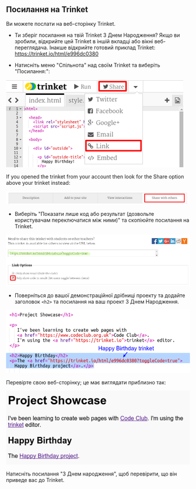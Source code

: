 ## Посилання на Trinket

Ви можете послати на веб-сторінку Trinket.

+ Ти зберіг посилання на твій Trinket З Днем Народження? Якщо ви зробили, відкрийте цей Trinket в іншій вкладці або вікні веб-переглядача. Інакше відкрийте готовий приклад Trinket: [ https://trinket.io/html/e996dc0380 ](https://trinket.io/html/e996dc0380)

+ Натисніть меню "Спільнота" над своїм Trinket та виберіть "Посилання:":

![скріншот](images/showcase-share1.png)

If you opened the trinket from your account then look for the Share option above your trinket instead:

![скріншот](images/showcase-share2.png)

+ Виберіть "Показати лише код або результат (дозвольте користувачам переключатися між ними)" та скопіюйте посилання на Trinket. 

![скріншот](images/showcase-get-link.png)

+ Поверніться до вашої демонстраційної дрібниці проекту та додайте заголовок `<h2>` та посилання на ваш проект З Днем Народження.

![скріншот](images/showcase-link-trinket.png)

Перевірте свою веб-сторінку; це має виглядати приблизно так:

![скріншот](images/showcase-link-output.png)

Натисніть посилання "З Днем народження", щоб перевірити, що він приведе вас до Trinket.